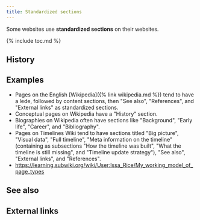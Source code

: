 ```yaml
---
title: Standardized sections
---
```


Some websites use **standardized sections** on their websites.

{% include toc.md %}

## History

## Examples

- Pages on the English [Wikipedia]({% link wikipedia.md %}) tend to have a
  lede, followed by content sections, then "See also", "References", and
  "External links" as standardized sections.
- Conceptual pages on Wikipedia have a "History" section.
- Biographies on Wikipedia often have sections like "Background", "Early life",
  "Career", and "Bibliography".
- Pages on Timelines Wiki tend to have sections titled "Big picture", "Visual
  data", "Full timeline", "Meta information on the timeline" (containing as
  subsections "How the timeline was built", "What the timeline is still
  missing", and "Timeline update strategy"), "See also", "External links", and
  "References".
- https://learning.subwiki.org/wiki/User:Issa_Rice/My_working_model_of_page_types

## See also

## External links
